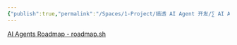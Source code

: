 ```yaml
---
{"publish":true,"permalink":"/Spaces/1-Project/搞透 AI Agent 开发/∑ AI Agent 从入门到精通.md","created":"2025-05-06","modified":"2025-06-15","published":"2025-07-16T22:52:08.188+08:00","cssclasses":""}
---
```



[AI Agents Roadmap - roadmap.sh](https://roadmap.sh/ai-agents)

##
